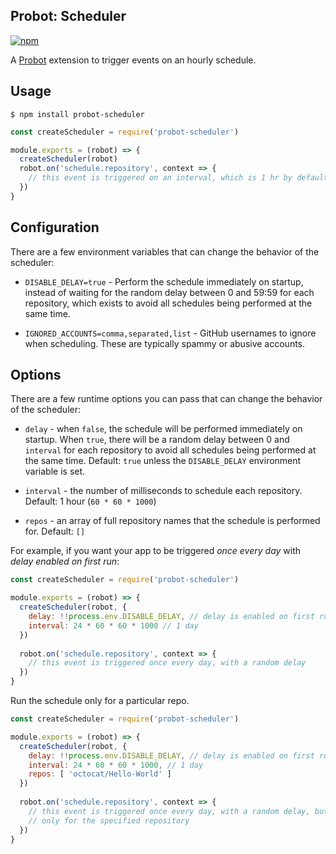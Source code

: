 ## Probot: Scheduler

[![npm](https://img.shields.io/npm/v/probot-scheduler.svg)](https://www.npmjs.com/package/probot-scheduler)

A [Probot](https://github.com/probot/probot) extension to trigger events on an hourly schedule.

## Usage

```shell
$ npm install probot-scheduler
```

```js
const createScheduler = require('probot-scheduler')

module.exports = (robot) => {
  createScheduler(robot)
  robot.on('schedule.repository', context => {
    // this event is triggered on an interval, which is 1 hr by default
  })
}
```

## Configuration

There are a few environment variables that can change the behavior of the scheduler:

- `DISABLE_DELAY=true` - Perform the schedule immediately on startup, instead of waiting for the random delay between 0 and 59:59 for each repository, which exists to avoid all schedules being performed at the same time.

- `IGNORED_ACCOUNTS=comma,separated,list` - GitHub usernames to ignore when scheduling. These are typically spammy or abusive accounts.


## Options

There are a few runtime options you can pass that can change the behavior of the scheduler:

* `delay` - when `false`, the schedule will be performed immediately on startup. When `true`, there will be a random delay between 0 and `interval` for each repository to avoid all schedules being performed at the same time. Default: `true` unless the `DISABLE_DELAY` environment variable is set.

* `interval` - the number of milliseconds to schedule each repository. Default: 1 hour (`60 * 60 * 1000`)

* `repos` - an array of full repository names that the schedule is performed for. Default: `[]`

For example, if you want your app to be triggered *once every day* with *delay enabled on first run*:

```js
const createScheduler = require('probot-scheduler')

module.exports = (robot) => {
  createScheduler(robot, {
    delay: !!process.env.DISABLE_DELAY, // delay is enabled on first run
    interval: 24 * 60 * 60 * 1000 // 1 day
  })
  
  robot.on('schedule.repository', context => {
    // this event is triggered once every day, with a random delay
  })
}
```

Run the schedule only for a particular repo.

```js
const createScheduler = require('probot-scheduler')

module.exports = (robot) => {
  createScheduler(robot, {
    delay: !!process.env.DISABLE_DELAY, // delay is enabled on first run
    interval: 24 * 60 * 60 * 1000, // 1 day
    repos: [ 'octocat/Hello-World' ]
  })
  
  robot.on('schedule.repository', context => {
    // this event is triggered once every day, with a random delay, but
    // only for the specified repository
  })
}
```
